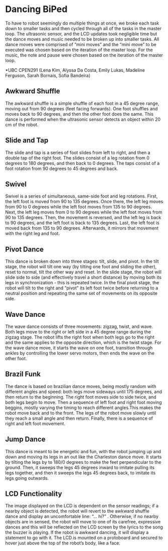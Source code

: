 # Dancing BiPed

To have to robot seemingly do multiple things at once, we broke each task down to smaller tasks and then cycled through all of the tasks in the master loop. The ultrasonic sensor, and the LCD updates took negligible time but the dance moves and music needed to be broken up into smaller tasks.  All dance moves were comprised of “mini moves” and the “mini move” to be executed was chosen based on the iteration of the master loop. For the music, the note and pause were chosen based on the iteration of the master loop.

*UBC CPEN291 (Lena Kim, Alyssa Da Costa, Emily Lukas, Madeline Ferguson, Sarah Bornais, Sofia Bandeira)</br>

## Awkward Shuffle
The awkward shuffle is a simple shuffle of each foot in a 45 degree range, moving out from 90 degrees (feet facing forwards).  One foot shuffles and moves back to 90 degrees, and then the other foot does the same. This dance is performed when the ultrasonic sensor detects an object within 20 cm of the robot.  

## Slide and Tap
The slide and tap is a series of foot slides from left to right, and then a double tap of the right foot.   The slides consist of a leg rotation from 0 degrees to 180 degrees, and then back to 0 degrees.  The taps consist of a foot rotation from 90 degrees to 45 degrees and back.

## Swivel
Swivel is a series of simultaneous, same-side foot and leg rotations.  First, the left foot is moved from 90 to 135 degrees.  Once there, the left leg moves from 90 to 0 degrees while the left foot moves from 135 to 90 degrees.  Next, the left leg moves from 0 to 90 degrees while the left foot moves from 90 to 135 degrees.  Then, the movement is reversed, and the left leg is back to 90 degrees, and the left foot is back to 135 degrees.  Last, the left foot is moved back from 135 to 90 degrees.  Afterwards, it mirrors that movement with the right leg and foot.

## Pivot Dance
This dance is broken down into three stages: tilt, slide, and pivot. In the tilt stage, the robot will tilt one way (by tilting one foot and sliding the other), reset to normal, tilt the other way and reset. In the slide stage, the robot will slide side to side (and effectively travel a short distance) by moving both its legs in synchronization - this is repeated twice. In the final pivot stage, the robot will tilt to the right and “pivot” its left foot twice before returning to a neutral position and repeating the same set of movements on its opposite side. 

## Wave Dance 
The wave dance consists of three movements: zigzag, twist, and wave. Both legs move to the right or left side in a 45 degree range during the zigzag stage. The robot lifts the right foot when both legs go to the right and the same applies to the opposite direction, which is the twist stage. For the wave dance move, it starts the wave on one foot, transition through ankles by controlling the lower servo motors, then ends the wave on the other foot.

## Brazil Funk
The dance is based on brazilian dance moves, being mostly random with different angles and speed: both legs move sideways until 175 degrees, and then return to the beginning. The right foot moves side to side twice, and both legs begin to move. Then a sequence of left foot and right foot moving beggins, mostly varying the timing to reach different angles.This makes the robot move back and to the front. The legs of the robot move slowly until they reach a small angle and then return. Finally, there is a sequence of right and left foot movement.

## Jump Dance
This dance is meant to be energetic and fun, with the robot jumping up and down and moving its legs in an out like the Charleston dance move. It starts by tilting the legs by to 180/0 degrees to make the feet perpendicular to the ground. Then, it sweeps the legs 45 degrees inward to imitate pulling its legs together, and then it sweeps the legs 45 degrees back, to imitate its legs going outwards.

## LCD Functionality
The image displayed on the LCD is dependent on the sensor readings; if a nearby object is detected, the robot will revert to the awkward shuffle dance and display an uncomfortable line: “... hi?” . Otherwise, if no nearby objects are in sensed, the robot will move to one of its carefree, expressive dances and this will be reflected on the LCD screen by the lyrics to the song the buzzer is playing.  If the robot is awkward dancing, it will display a statement to go with it. 
The LCD is mounted on a protoboard and secured to hover just above the top of the robot’s body, like a face. 

